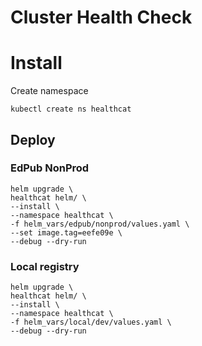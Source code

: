 # Cluster Health Check

# Install

Create namespace
```
kubectl create ns healthcat
```

## Deploy

### EdPub NonProd
```
helm upgrade \
healthcat helm/ \
--install \
--namespace healthcat \
-f helm_vars/edpub/nonprod/values.yaml \
--set image.tag=eefe09e \
--debug --dry-run
```
### Local registry
```
helm upgrade \
healthcat helm/ \
--install \
--namespace healthcat \
-f helm_vars/local/dev/values.yaml \
--debug --dry-run
```
